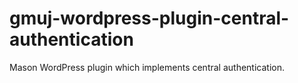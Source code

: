 # gmuj-wordpress-plugin-central-authentication
Mason WordPress plugin which implements central authentication.
